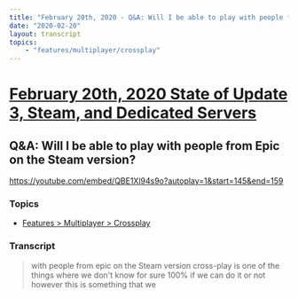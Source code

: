```yaml
---
title: "February 20th, 2020 - Q&A: Will I be able to play with people from Epic on the Steam version?"
date: "2020-02-20"
layout: transcript
topics: 
    - "features/multiplayer/crossplay"
---
```

# [February 20th, 2020 State of Update 3, Steam, and Dedicated Servers](../2020-02-20.md)
## Q&A: Will I be able to play with people from Epic on the Steam version?
https://youtube.com/embed/QBE1Xl94s9o?autoplay=1&start=145&end=159
### Topics
* [Features > Multiplayer > Crossplay](../topics/features/multiplayer/crossplay.md)

### Transcript

> with people from epic on the Steam
> version cross-play is one of the things
> where we don't know for sure 100% if we
> can do it or not
> however this is something that we
